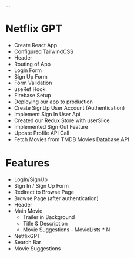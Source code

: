 ...
# Netflix GPT

- Create React App
- Configured TailwindCSS
- Header
- Routing of App
- Login Form
- Sign Up Form
- Form Validation
- useRef Hook
- Firebase Setup
- Deploying our app to production
- Create SignUp User Account (Authentication)
- Implement Sign In User Api
- Created our Redux Store with userSlice
- Implemented Sign Out Feature
- Update Profile API Call
- Fetch Movies from TMDB Movies Database API


# Features

- LogIn/SignUp
 - Sign In / Sign Up Form
 - Redirect to Browse Page
- Browse Page (after authentication)
 - Header
 - Main Movie
      - Trailer in Background
      - Title & Description
      - Movie Suggestions
            - MovieLists * N
- NetflixGPT
 - Search Bar
 - Movie Suggestions
